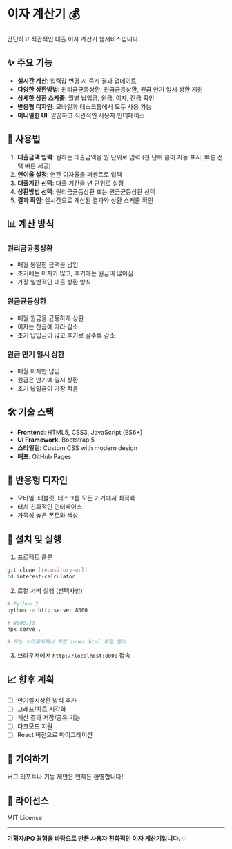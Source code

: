 # 이자 계산기 💰

간단하고 직관적인 대출 이자 계산기 웹서비스입니다.

## ✨ 주요 기능

- **실시간 계산**: 입력값 변경 시 즉시 결과 업데이트
- **다양한 상환방법**: 원리금균등상환, 원금균등상환, 원금 만기 일시 상환 지원
- **상세한 상환 스케줄**: 월별 납입금, 원금, 이자, 잔금 확인
- **반응형 디자인**: 모바일과 데스크톱에서 모두 사용 가능
- **미니멀한 UI**: 깔끔하고 직관적인 사용자 인터페이스

## 🚀 사용법

1. **대출금액 입력**: 원하는 대출금액을 원 단위로 입력 (천 단위 콤마 자동 표시, 빠른 선택 버튼 제공)
2. **연이율 설정**: 연간 이자율을 퍼센트로 입력
3. **대출기간 선택**: 대출 기간을 년 단위로 설정
4. **상환방법 선택**: 원리금균등상환 또는 원금균등상환 선택
5. **결과 확인**: 실시간으로 계산된 결과와 상환 스케줄 확인

## 📊 계산 방식

### 원리금균등상환
- 매월 동일한 금액을 납입
- 초기에는 이자가 많고, 후기에는 원금이 많아짐
- 가장 일반적인 대출 상환 방식

### 원금균등상환
- 매월 원금을 균등하게 상환
- 이자는 잔금에 따라 감소
- 초기 납입금이 많고 후기로 갈수록 감소

### 원금 만기 일시 상환
- 매월 이자만 납입
- 원금은 만기에 일시 상환
- 초기 납입금이 가장 적음

## 🛠️ 기술 스택

- **Frontend**: HTML5, CSS3, JavaScript (ES6+)
- **UI Framework**: Bootstrap 5
- **스타일링**: Custom CSS with modern design
- **배포**: GitHub Pages

## 📱 반응형 디자인

- 모바일, 태블릿, 데스크톱 모든 기기에서 최적화
- 터치 친화적인 인터페이스
- 가독성 높은 폰트와 색상

## 🔧 설치 및 실행

1. 프로젝트 클론
```bash
git clone [repository-url]
cd interest-calculator
```

2. 로컬 서버 실행 (선택사항)
```bash
# Python 3
python -m http.server 8000

# Node.js
npx serve .

# 또는 브라우저에서 직접 index.html 파일 열기
```

3. 브라우저에서 `http://localhost:8000` 접속

## 📈 향후 계획

- [ ] 만기일시상환 방식 추가
- [ ] 그래프/차트 시각화
- [ ] 계산 결과 저장/공유 기능
- [ ] 다크모드 지원
- [ ] React 버전으로 마이그레이션

## 🤝 기여하기

버그 리포트나 기능 제안은 언제든 환영합니다!

## 📄 라이선스

MIT License

---

**기획자/PO 경험을 바탕으로 만든 사용자 친화적인 이자 계산기입니다.** 💡 